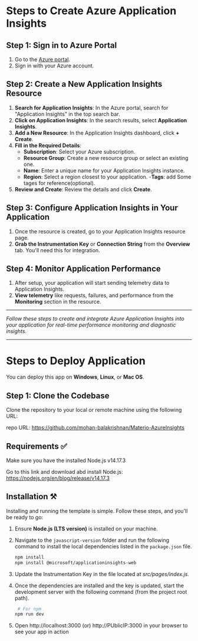 # Steps to Create Azure Application Insights

## Step 1: Sign in to Azure Portal
1. Go to the [Azure portal](https://portal.azure.com/).
2. Sign in with your Azure account.

## Step 2: Create a New Application Insights Resource
1. **Search for Application Insights**: In the Azure portal, search for "Application Insights" in the top search bar.
2. **Click on Application Insights**: In the search results, select **Application Insights**.
3. **Add a New Resource**: In the Application Insights dashboard, click **+ Create**.
4. **Fill in the Required Details**:
   - **Subscription**: Select your Azure subscription.
   - **Resource Group**: Create a new resource group or select an existing one.
   - **Name**: Enter a unique name for your Application Insights instance.
   - **Region**: Select a region closest to your application.
   -**Tags**: add Some tages for reference(optional).
5. **Review and Create**: Review the details and click **Create**.

## Step 3: Configure Application Insights in Your Application
1. Once the resource is created, go to your Application Insights resource page.
2. **Grab the Instrumentation Key** or **Connection String** from the **Overview** tab. You'll need this for integration.

## Step 4: Monitor Application Performance
1. After setup, your application will start sending telemetry data to Application Insights.
2. **View telemetry** like requests, failures, and performance from the **Monitoring** section in the resource.

---

*Follow these steps to create and integrate Azure Application Insights into your application for real-time performance monitoring and diagnostic insights.*


---


# Steps to Deploy Application

You can deploy this app on **Windows**, **Linux**, or **Mac OS**.

## Step 1: Clone the Codebase

Clone the repository to your local or remote machine using the following URL:

repo URL: https://github.com/mohan-balakrishnan/Materio-AzureInsights



## Requirements ✅

Make sure you have the  installed Node.js v14.17.3

Go to this link and download abd install Node.js: https://nodejs.org/en/blog/release/v14.17.3

## Installation ⚒️

Installing and running the template is simple. Follow these steps, and you'll be ready to go:

1. Ensure **Node.js (LTS version)** is installed on your machine.
2. Navigate to the `javascript-version` folder and run the following command to install the local dependencies listed in the `package.json` file.

   ```bash
   npm install
   npm install @microsoft/applicationinsights-web
   ```
3. Update the Instrumentation Key in the file located at *src/pages/index.js.*
4. Once the dependencies are installed and the key is updated, start the development server with the following command (from the project root path).

   ```bash
    # For npm
   npm run dev
   ```

5. Open http://localhost:3000 (or) http://PUblicIP:3000 in your browser to see your app in action 